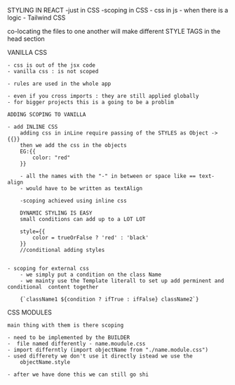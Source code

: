 STYLING IN REACT 
    -just in CSS
    -scoping in CSS
    - css in js
    - when there is a logic
    - Tailwind CSS

co-locating the files to one another will make different STYLE TAGS in the head section

VANILLA CSS

    - css is out of the jsx code
    - vanilla css : is not scoped

    - rules are used in the whole app

    - even if you cross imports : they are still applied globally
    - for bigger projects this is a going to be a problim

    ADDING SCOPING TO VANILLA
        
    - add INLINE CSS
        adding css in inLine require passing of the STYLES as Object ->  {{}}
        then we add the css in the objects
        EG:{{
            color: "red"
        }}

        - all the names with the "-" in between or space like == text-align
        - would have to be written as textAlign

        -scoping achieved using inline css

        DYNAMIC STYLING IS EASY
        small conditions can add up to a LOT LOT

        style={{
            color = trueOrFalse ? 'red' : 'black'
        }}
        //conditional adding styles


    - scoping for external css
        - we simply put a condition on the class Name
        - we mainty use the Template literall to set up add perminent and conditional  content together
        
        {`className1 ${condition ? ifTrue : ifFalse} className2`}

CSS MODULES 

    main thing with them is there scoping 

    - need to be implemented by the BUILDER
    -  file named differently - name.moudule.css
    - import differntly (import objectName from "./name.module.css")
    - used differety we don't use it directly istead we use the
        objectName.style

    - after we have done this we can still go shi
    

